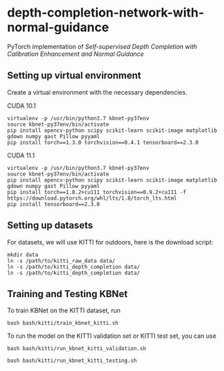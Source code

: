 # depth-completion-network-with-normal-guidance
PyTorch implementation of *Self-supervised Depth Completion with Calibration Enhancement and Normal Guidance*

## Setting up virtual environment <a name="setting-up"></a>
 Create a virtual environment with the necessary dependencies.

CUDA 10.1
```
virtualenv -p /usr/bin/python3.7 kbnet-py37env
source kbnet-py37env/bin/activate
pip install opencv-python scipy scikit-learn scikit-image matplotlib gdown numpy gast Pillow pyyaml
pip install torch==1.3.0 torchvision==0.4.1 tensorboard==2.3.0
```

CUDA 11.1
```
virtualenv -p /usr/bin/python3.7 kbnet-py37env
source kbnet-py37env/bin/activate
pip install opencv-python scipy scikit-learn scikit-image matplotlib gdown numpy gast Pillow pyyaml
pip install torch==1.8.2+cu111 torchvision==0.9.2+cu111 -f https://download.pytorch.org/whl/lts/1.8/torch_lts.html
pip install tensorboard==2.3.0
```

## Setting up datasets
For datasets, we will use KITTI for outdoors, here is the download script:
```
mkdir data
ln -s /path/to/kitti_raw_data data/
ln -s /path/to/kitti_depth_completion data/
ln -s /path/to/kitti_depth_completion data/
```
## Training and Testing KBNet <a name="training-kbnet"></a>
To train KBNet on the KITTI dataset, run
```
bash bash/kitti/train_kbnet_kitti.sh
```
To run the model on the KITTI validation set or KITTI test set, you can use
```
bash bash/kitti/run_kbnet_kitti_validation.sh

bash bash/kitti/run_kbnet_kitti_testing.sh
```